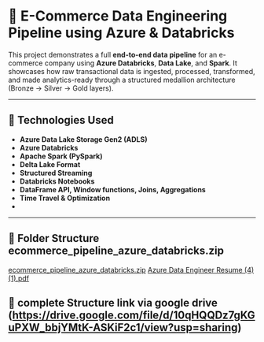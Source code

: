 # 🛒 E-Commerce Data Engineering Pipeline using Azure & Databricks

This project demonstrates a full **end-to-end data pipeline** for an e-commerce company using **Azure Databricks**, **Data Lake**, and **Spark**. It showcases how raw transactional data is ingested, processed, transformed, and made analytics-ready through a structured medallion architecture (Bronze → Silver → Gold layers).

---

## 🔧 Technologies Used
- **Azure Data Lake Storage Gen2 (ADLS)**
- **Azure Databricks**
- **Apache Spark (PySpark)**
- **Delta Lake Format**
- **Structured Streaming**
- **Databricks Notebooks**
- **DataFrame API, Window functions, Joins, Aggregations**
- **Time Travel & Optimization**
- 
---

## 📁 Folder Structure ecommerce_pipeline_azure_databricks.zip
[ecommerce_pipeline_azure_databricks.zip](https://github.com/user-attachments/files/20989444/ecommerce_pipeline_azure_databricks.zip)
[Azure Data Engineer Resume (4) (1).pdf](https://github.com/user-attachments/files/20989450/Azure.Data.Engineer.Resume.4.1.pdf)

## 📁 complete Structure link via google drive (https://drive.google.com/file/d/10qHQQDz7gKGuPXW_bbjYMtK-ASKiF2c1/view?usp=sharing)




